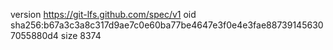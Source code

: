 version https://git-lfs.github.com/spec/v1
oid sha256:b67a3c3a8c317d9ae7c0e60ba77be4647e3f0e4e3fae887391456307055880d4
size 8374
